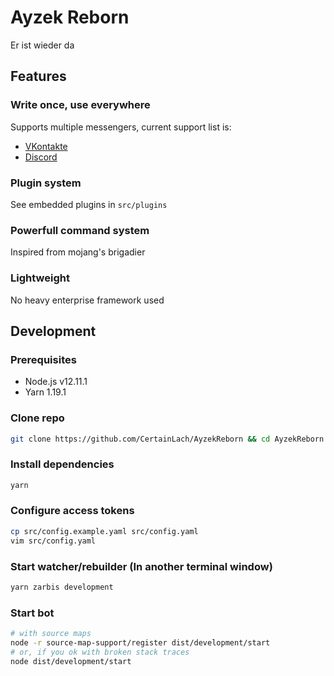 # Ayzek Reborn

Er ist wieder da

## Features

### Write once, use everywhere

Supports multiple messengers, current support list is:

- [VKontakte](./docs/VK_Configuration.md)
- [Discord](./docs/DS_Configuration.md)

### Plugin system

See embedded plugins in `src/plugins`

### Powerfull command system

Inspired from mojang's brigadier

### Lightweight

No heavy enterprise framework used

## Development

### Prerequisites

- Node.js v12.11.1
- Yarn 1.19.1

### Clone repo

```sh
git clone https://github.com/CertainLach/AyzekReborn && cd AyzekReborn
```

### Install dependencies

```sh
yarn
```

### Configure access tokens

```sh
cp src/config.example.yaml src/config.yaml
vim src/config.yaml
```

### Start watcher/rebuilder (In another terminal window)

```sh
yarn zarbis development
```

### Start bot

```sh
# with source maps
node -r source-map-support/register dist/development/start
# or, if you ok with broken stack traces
node dist/development/start
```
